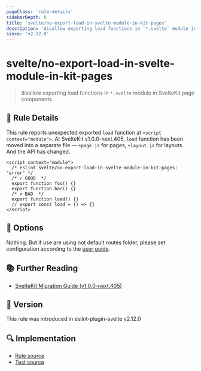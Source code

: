 ```yaml
---
pageClass: 'rule-details'
sidebarDepth: 0
title: 'svelte/no-export-load-in-svelte-module-in-kit-pages'
description: 'disallow exporting load functions in `*.svelte` module in SvelteKit page components.'
since: 'v2.12.0'
---
```


# svelte/no-export-load-in-svelte-module-in-kit-pages

> disallow exporting load functions in `*.svelte` module in SvelteKit page components.

## :book: Rule Details

This rule reports unexpected exported `load` function at `<script context="module">`.
At SvelteKit v1.0.0-next.405, `load` function has been moved into a separate file — `+page.js` for pages, `+layout.js` for layouts.
And the API has changed.

<script>
  const config = {
    settings: {
      svelte: {
        kit: {
          files: {
            routes: "",
          },
        },
      },
    },
  }
</script>

<ESLintCodeBlock config="{config}">

<!--eslint-skip-->

```svelte
<script context="module">
  /* eslint svelte/no-export-load-in-svelte-module-in-kit-pages: "error" */
  /* ✓ GOOD  */
  export function foo() {}
  export function bar() {}
  /* ✗ BAD  */
  export function load() {}
  // export const load = () => {}
</script>
```

</ESLintCodeBlock>

## :wrench: Options

Nothing. But if use are using not default routes folder, please set configuration according to the [user guide](../user-guide.md#settings-svelte-kit).

## :books: Further Reading

- [SvelteKit Migration Guide (v1.0.0-next.405)](https://github.com/sveltejs/kit/discussions/5774#discussioncomment-3292693)

## :rocket: Version

This rule was introduced in eslint-plugin-svelte v2.12.0

## :mag: Implementation

- [Rule source](https://github.com/sveltejs/eslint-plugin-svelte/blob/main/src/rules/no-export-load-in-svelte-module-in-kit-pages.ts)
- [Test source](https://github.com/sveltejs/eslint-plugin-svelte/blob/main/tests/src/rules/no-export-load-in-svelte-module-in-kit-pages.ts)
